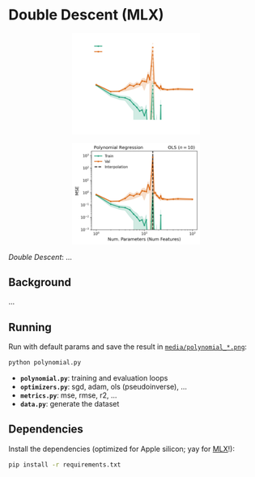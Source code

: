 # Double Descent (MLX)

<p align="center">
  <img src="media/polynomial_ols_darkmode.png#gh-dark-mode-only" alt="dd" width="50%">
</p>
<p align="center">
  <img src="media/polynomial_ols.png#gh-light-mode-only" alt="dd" width="50%">
</p>

_Double Descent_: ...

## Background

...

## Running

Run with default params and save the result in [`media/polynomial_*.png`](media/polynomial_ols.png):
```bash
python polynomial.py
```
- **`polynomial.py`**: training and evaluation loops
- **`optimizers.py`**: sgd, adam, ols (pseudoinverse), ...
- **`metrics.py`**: mse, rmse, r2, ...
- **`data.py`**: generate the dataset

## Dependencies

Install the dependencies (optimized for Apple silicon; yay for [MLX](https://github.com/ml-explore/mlx)!):
```bash
pip install -r requirements.txt
```


